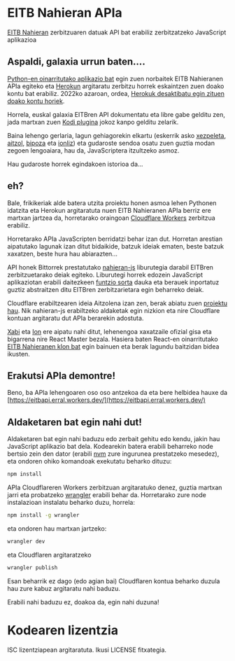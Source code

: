 # EITB Nahieran APIa

[EITB Nahieran](https://www.eitb.eus/eu/nahieran/) zerbitzuaren datuak API bat erabiliz zerbitzatzeko JavaScript aplikazioa

## Aspaldi, galaxia urrun baten....

[Python-en oinarritutako aplikazio bat](https://github.com/erral/eitbapi) egin zuen norbaitek EITB Nahieranen APIa egiteko eta [Herokun](https://www.heroku.com/) argitaratu zerbitzu horrek eskaintzen zuen doako kontu bat erabiliz. 2022ko azaroan, ordea, [Herokuk desaktibatu egin zituen doako kontu horiek](https://blog.heroku.com/next-chapter).

Horrela, euskal galaxia EITBren API dokumentatu eta libre gabe gelditu zen, jada martxan zuen [Kodi plugina](https://github.com/erral/plugin.video.eitb) jokoz kanpo gelditu zelarik.

Baina lehengo gerlaria, lagun gehiagorekin elkartu (eskerrik asko [xezpeleta](https://github.com/xezpeleta), [aitzol](https://github.com/aitzol), [bipoza](https://github.com/bipoza) eta [ionliz](https://github.com/ionlizarazu)) eta gudaroste sendoa osatu zuen guztia modan zegoen lengoaiara, hau da, JavaScriptera itzultzeko asmoz.

Hau gudaroste horrek egindakoen istorioa da...


## eh?

Bale, frikikeriak alde batera utzita proiektu honen asmoa lehen Pythonen idatzita eta Herokun argitaratuta nuen EITB Nahieranen APIa berriz ere martxan jartzea da, horretarako oraingoan [Cloudflare Workers](https://workers.cloudflare.com/) zerbitzua erabiliz.

Horretarako APIa JavaScripten berridatzi behar izan dut. Horretan arestian aipatutako lagunak izan ditut bidaikide, batzuk ideiak ematen, beste batzuk xaxatzen, beste hura hau abiarazten...

API honek Bittorrek prestatutako [nahieran-js](https://github.com/bipoza/nahieran-js) liburutegia darabil EITBren zerbitzuetarako deiak egiteko. Liburutegi horrek edozein JavaScript aplikaziotan erabili daitezkeen [funtzio sorta](https://bipoza.github.io/nahieran-js/) dauka eta berauek inportatuz guztiz abstraitzen ditu EITBren zerbitzarietara egin beharreko deiak.

Cloudflare erabiltzearen ideia Aitzolena izan zen, berak abiatu zuen [proiektu hau](https://github.com/aitzol/eitbapijs). Nik nahieran-js erabiltzeko aldaketak egin nizkion eta nire Cloudflare kontuan argitaratu dut APIa berarekin adostuta.

[Xabi](https://github.com/xezpeleta) eta [Ion](https://github.com/ionlizarazu) ere aipatu nahi ditut, lehenengoa xaxatzaile ofizial gisa eta bigarrena nire React Master bezala. Hasiera baten React-en oinarritutako [EITB Nahieranen klon bat](https://github.com/erral/eitbapi-react) egin bainuen eta berak lagundu baitzidan bidea ikusten.

## Erakutsi APIa demontre!

Beno, ba APIa lehengoaren oso oso antzekoa da eta bere helbidea hauxe da [https://eitbapi.erral.workers.dev/](https://eitbapi.erral.workers.dev/)

## Aldaketaren bat egin nahi dut!

Aldaketaren bat egin nahi baduzu edo zerbait gehitu edo kendu, jakin hau JavaScript aplikazio bat dela. Kodearekin batera erabili beharreko node bertsio zein den dator (erabili [nvm](https://github.com/nvm-sh/nvm) zure ingurunea prestatzeko mesedez), eta ondoren ohiko komandoak exekutatu beharko dituzu:

```bash
npm install
```

APIa Cloudflareren Workers zerbitzuan argitaratuko denez, guztia martxan jarri eta probatzeko [wrangler](https://github.com/cloudflare/wrangler) erabili behar da. Horretarako zure node instalazioan instalatu beharko duzu, horrela:

```bash
npm install -g wrangler
```

eta ondoren hau martxan jartzeko:

```bash
wrangler dev
```

eta Cloudflaren argitaratzeko

```bash
wrangler publish
```

Esan beharrik ez dago (edo agian bai) Cloudflaren kontua beharko duzula hau zure kabuz argitaratu nahi baduzu.

Erabili nahi baduzu ez, doakoa da, egin nahi duzuna!

# Kodearen lizentzia

ISC lizentziapean argitaratuta. Ikusi LICENSE fitxategia.

